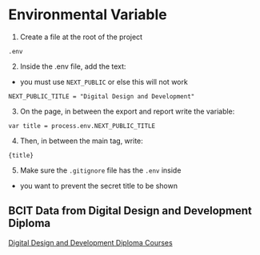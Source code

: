 # Environmental Variable
1. Create a file at the root of the project
```
.env
```
2. Inside the .env file, add the text:
- you must use `NEXT_PUBLIC` or else this will not work
```
NEXT_PUBLIC_TITLE = "Digital Design and Development"
```
3. On the page, in between the export and report write the variable:
```
var title = process.env.NEXT_PUBLIC_TITLE
```
4. Then, in between the main tag, write:
```
{title}
```
5. Make sure the `.gitignore` file has the `.env` inside
- you want to prevent the secret title to be shown

## BCIT Data from Digital Design and Development Diploma
[Digital Design and Development Diploma Courses](https://www.bcit.ca/programs/digital-design-and-development-diploma-full-time-6515dipma/#courses)